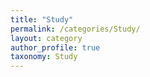 ```yaml
---
title: "Study"
permalink: /categories/Study/
layout: category
author_profile: true
taxonomy: Study
---
```

